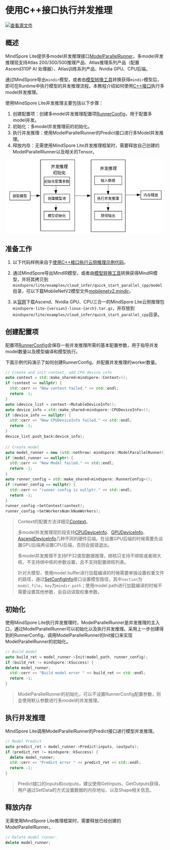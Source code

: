 # 使用C++接口执行并发推理

[![查看源文件](https://mindspore-website.obs.cn-north-4.myhuaweicloud.com/website-images/r2.3.0/resource/_static/logo_source.svg)](https://gitee.com/mindspore/docs/blob/r2.3.0/docs/lite/docs/source_zh_cn/use/cloud_infer/runtime_parallel_cpp.md)

## 概述

MindSpore Lite提供多model并发推理接口[ModelParallelRunner](https://www.mindspore.cn/lite/api/zh-CN/r2.3.0/api_cpp/mindspore.html#modelparallelrunner)，多model并发推理现支持Atlas 200/300/500推理产品、Atlas推理系列产品（配置Ascend310P AI 处理器）、Atlas训练系列产品、Nvidia GPU、CPU后端。

通过MindSpore导出`mindir`模型，或者由[模型转换工具](https://www.mindspore.cn/lite/docs/zh-CN/r2.3.0/use/cloud_infer/converter_tool.html)转换获得`mindir`模型后，即可在Runtime中执行模型的并发推理流程。本教程介绍如何使用[C++接口](https://www.mindspore.cn/lite/api/zh-CN/r2.3.0/index.html)执行多model并发推理。

使用MindSpore Lite并发推理主要包括以下步骤：

1. 创建配置项：创建多model并发推理配置项[RunnerConfig](https://www.mindspore.cn/lite/api/zh-CN/r2.3.0/api_cpp/mindspore.html#runnerconfig)，用于配置多model并发。
2. 初始化：多model并发推理前的初始化。
3. 执行并发推理：使用ModelParallelRunner的Predict接口进行多Model并发推理。
4. 释放内存：无需使用MindSpore Lite并发推理框架时，需要释放自己创建的ModelParallelRunner以及相关的Tensor。

![](../images/server_inference.png)

## 准备工作

1. 以下代码样例来自于[使用C++接口执行云侧推理示例代码](https://gitee.com/mindspore/mindspore/tree/v2.3.0/mindspore/lite/examples/cloud_infer/quick_start_parallel_cpp)。

2. 通过MindSpore导出MindIR模型，或者由[模型转换工具](https://www.mindspore.cn/lite/docs/zh-CN/r2.3.0/use/cloud_infer/converter_tool.html)转换获得MindIR模型，并将其拷贝到`mindspore/lite/examples/cloud_infer/quick_start_parallel_cpp/model`目录，可以下载MobileNetV2模型文件[mobilenetv2.mindir](https://download.mindspore.cn/model_zoo/official/lite/quick_start/mobilenetv2.mindir)。

3. 从[官网](https://www.mindspore.cn/lite/docs/zh-CN/r2.3.0/use/downloads.html)下载Ascend、Nvidia GPU、CPU三合一的MindSpore Lite云侧推理包`mindspore-lite-{version}-linux-{arch}.tar.gz`，并存放到`mindspore/lite/examples/cloud_infer/quick_start_parallel_cpp`目录。

## 创建配置项

配置项[RunnerConfig](https://www.mindspore.cn/lite/api/zh-CN/r2.3.0/api_cpp/mindspore.html#runnerconfig)会保存一些并发推理所需的基本配置参数，用于指导并发model数量以及模型编译和模型执行。

下面示例代码演示了如何创建RunnerConfig，并配置并发推理的worker数量。

```cpp
// Create and init context, add CPU device info
auto context = std::make_shared<mindspore::Context>();
if (context == nullptr) {
  std::cerr << "New context failed." << std::endl;
  return -1;
}
auto &device_list = context->MutableDeviceInfo();
auto device_info = std::make_shared<mindspore::CPUDeviceInfo>();
if (device_info == nullptr) {
  std::cerr << "New CPUDeviceInfo failed." << std::endl;
  return -1;
}
device_list.push_back(device_info);

// Create model
auto model_runner = new (std::nothrow) mindspore::ModelParallelRunner();
if (model_runner == nullptr) {
  std::cerr << "New Model failed." << std::endl;
  return -1;
}
auto runner_config = std::make_shared<mindspore::RunnerConfig>();
if (runner_config == nullptr) {
  std::cerr << "runner config is nullptr." << std::endl;
  return -1;
}
runner_config->SetContext(context);
runner_config->SetWorkersNum(kNumWorkers);
```

> Context的配置方法详细见[Context](https://www.mindspore.cn/lite/docs/zh-CN/r2.3.0/use/runtime_cpp.html##创建配置上下文)。
>
> 多model并发推理现阶段支持[CPUDeviceInfo](https://www.mindspore.cn/lite/api/zh-CN/r2.3.0/api_cpp/mindspore.html#cpudeviceinfo)、[GPUDeviceInfo](https://www.mindspore.cn/lite/api/zh-CN/r2.3.0/api_cpp/mindspore.html#gpudeviceinfo)、[AscendDeviceInfo](https://www.mindspore.cn/lite/api/zh-CN/r2.3.0/api_cpp/mindspore.html#ascenddeviceinfo)几种不同的硬件后端。在设置GPU后端的时候需要先设置GPU后端再设置CPU后端，否则会报错退出。
>
> 多model并发推理不支持FP32类型数据推理，绑核只支持不绑核或者绑大核，不支持绑中核的参数设置，且不支持配置绑核列表。
>
> 针对大模型，使用model buffer进行加载编译的时候需要单独设置权重文件的路径，通过[SetConfigInfo](https://www.mindspore.cn/lite/api/zh-CN/r2.3.0/api_cpp/mindspore.html#setconfiginfo)接口设置模型路径，其中`section`为`model_file`，`key`为`mindir_path`；使用model path进行加载编译的时候不需要设置其他参数，会自动读取权重参数。

## 初始化

使用MindSpore Lite执行并发推理时，ModelParallelRunner是并发推理的主入口，通过ModelParallelRunner可以初始化以及执行并发推理。采用上一步创建得到的RunnerConfig，调用ModelParallelRunner的Init接口来实现ModelParallelRunner的初始化。

```cpp
// Build model
auto build_ret = model_runner->Init(model_path, runner_config);
if (build_ret != mindspore::kSuccess) {
delete model_runner;
  std::cerr << "Build model error " << build_ret << std::endl;
  return -1;
}
```

> ModelParallelRunner的初始化，可以不设置RunnerConfig配置参数，则会使用默认参数进行多model的并发推理。

## 执行并发推理

MindSpore Lite调用ModelParallelRunner的Predict接口进行模型并发推理。

```cpp
// Model Predict
auto predict_ret = model_runner->Predict(inputs, &outputs);
if (predict_ret != mindspore::kSuccess) {
  delete model_runner;
  std::cerr << "Predict error " << predict_ret << std::endl;
  return -1;
}
```

> Predict接口的inputs和outputs，建议使用GetInputs、GetOutputs获得，用户通过SetData的方式设置数据的内存地址、以及Shape相关信息。

## 释放内存

无需使用MindSpore Lite推理框架时，需要释放已经创建的ModelParallelRunner。

```cpp
// Delete model runner.
delete model_runner;
```
